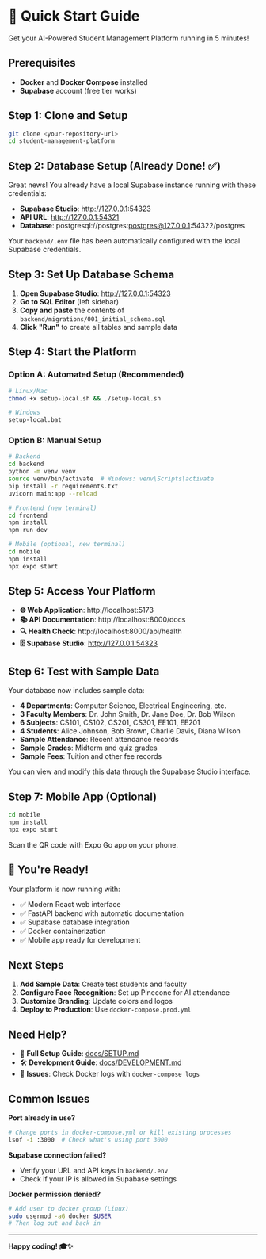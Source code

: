 # 🚀 Quick Start Guide

Get your AI-Powered Student Management Platform running in 5 minutes!

## Prerequisites

- **Docker** and **Docker Compose** installed
- **Supabase** account (free tier works)

## Step 1: Clone and Setup

```bash
git clone <your-repository-url>
cd student-management-platform
```

## Step 2: Database Setup (Already Done! ✅)

Great news! You already have a local Supabase instance running with these credentials:

- **Supabase Studio**: http://127.0.0.1:54323
- **API URL**: http://127.0.0.1:54321
- **Database**: postgresql://postgres:postgres@127.0.0.1:54322/postgres

Your `backend/.env` file has been automatically configured with the local Supabase credentials.

## Step 3: Set Up Database Schema

1. **Open Supabase Studio**: http://127.0.0.1:54323
2. **Go to SQL Editor** (left sidebar)
3. **Copy and paste** the contents of `backend/migrations/001_initial_schema.sql`
4. **Click "Run"** to create all tables and sample data

## Step 4: Start the Platform

### Option A: Automated Setup (Recommended)
```bash
# Linux/Mac
chmod +x setup-local.sh && ./setup-local.sh

# Windows
setup-local.bat
```

### Option B: Manual Setup
```bash
# Backend
cd backend
python -m venv venv
source venv/bin/activate  # Windows: venv\Scripts\activate
pip install -r requirements.txt
uvicorn main:app --reload

# Frontend (new terminal)
cd frontend
npm install
npm run dev

# Mobile (optional, new terminal)
cd mobile
npm install
npx expo start
```

## Step 5: Access Your Platform

- **🌐 Web Application**: http://localhost:5173
- **📚 API Documentation**: http://localhost:8000/docs
- **🔍 Health Check**: http://localhost:8000/api/health
- **🗄️ Supabase Studio**: http://127.0.0.1:54323

## Step 6: Test with Sample Data

Your database now includes sample data:

- **4 Departments**: Computer Science, Electrical Engineering, etc.
- **3 Faculty Members**: Dr. John Smith, Dr. Jane Doe, Dr. Bob Wilson
- **6 Subjects**: CS101, CS102, CS201, CS301, EE101, EE201
- **4 Students**: Alice Johnson, Bob Brown, Charlie Davis, Diana Wilson
- **Sample Attendance**: Recent attendance records
- **Sample Grades**: Midterm and quiz grades
- **Sample Fees**: Tuition and other fee records

You can view and modify this data through the Supabase Studio interface.

## Step 7: Mobile App (Optional)

```bash
cd mobile
npm install
npx expo start
```

Scan the QR code with Expo Go app on your phone.

## 🎉 You're Ready!

Your platform is now running with:
- ✅ Modern React web interface
- ✅ FastAPI backend with automatic documentation
- ✅ Supabase database integration
- ✅ Docker containerization
- ✅ Mobile app ready for development

## Next Steps

1. **Add Sample Data**: Create test students and faculty
2. **Configure Face Recognition**: Set up Pinecone for AI attendance
3. **Customize Branding**: Update colors and logos
4. **Deploy to Production**: Use `docker-compose.prod.yml`

## Need Help?

- 📖 **Full Setup Guide**: [docs/SETUP.md](docs/SETUP.md)
- 🛠️ **Development Guide**: [docs/DEVELOPMENT.md](docs/DEVELOPMENT.md)
- 🐛 **Issues**: Check Docker logs with `docker-compose logs`

## Common Issues

**Port already in use?**
```bash
# Change ports in docker-compose.yml or kill existing processes
lsof -i :3000  # Check what's using port 3000
```

**Supabase connection failed?**
- Verify your URL and API keys in `backend/.env`
- Check if your IP is allowed in Supabase settings

**Docker permission denied?**
```bash
# Add user to docker group (Linux)
sudo usermod -aG docker $USER
# Then log out and back in
```

---

**Happy coding! 🎓✨**